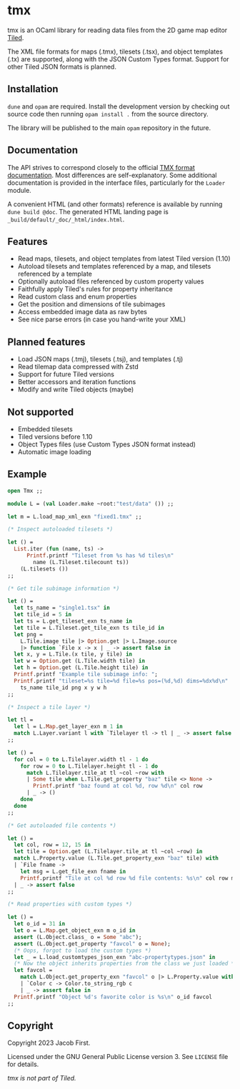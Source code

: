 # tmx

tmx is an OCaml library for reading data files from the 2D game map editor
[Tiled][tiled].

The XML file formats for maps (.tmx), tilesets (.tsx), and object templates
(.tx) are supported, along with the JSON Custom Types format. Support for other
Tiled JSON formats is planned.

## Installation

`dune` and `opam` are required. Install the development version by checking out
source code then running `opam install .` from the source directory.

The library will be published to the main `opam` repository in the future.

## Documentation

The API strives to correspond closely to the official [TMX format
documentation][tmx]. Most differences are self-explanatory. Some additional
documentation is provided in the interface files, particularly for the `Loader`
module.

A convenient HTML (and other formats) reference is available by running `dune
build @doc`. The generated HTML landing page is
`_build/default/_doc/_html/index.html`.

## Features

  - Read maps, tilesets, and object templates from latest Tiled version (1.10)
  - Autoload tilesets and templates referenced by a map, and tilesets referenced
    by a template
  - Optionally autoload files referenced by custom property values
  - Faithfully apply Tiled's rules for property inheritance
  - Read custom class and enum properties
  - Get the position and dimensions of tile subimages
  - Access embedded image data as raw bytes
  - See nice parse errors (in case you hand-write your XML)

## Planned features

  - Load JSON maps (.tmj), tilesets (.tsj), and templates (.tj)
  - Read tilemap data compressed with Zstd
  - Support for future Tiled versions
  - Better accessors and iteration functions
  - Modify and write Tiled objects (maybe)

## Not supported

  - Embedded tilesets
  - Tiled versions before 1.10
  - Object Types files (use Custom Types JSON format instead)
  - Automatic image loading

## Example

```ocaml
open Tmx ;;

module L = (val Loader.make ~root:"test/data" ()) ;;

let m = L.load_map_xml_exn "fixed1.tmx" ;;

(* Inspect autoloaded tilesets *)

let () =
  List.iter (fun (name, ts) ->
      Printf.printf "Tileset from %s has %d tiles\n"
        name (L.Tileset.tilecount ts))
    (L.tilesets ())
;;

(* Get tile subimage information *)

let () =
  let ts_name = "single1.tsx" in
  let tile_id = 5 in
  let ts = L.get_tileset_exn ts_name in
  let tile = L.Tileset.get_tile_exn ts tile_id in
  let png =
    L.Tile.image tile |> Option.get |> L.Image.source
    |> function `File x -> x | _ -> assert false in
  let x, y = L.Tile.(x tile, y tile) in
  let w = Option.get (L.Tile.width tile) in
  let h = Option.get (L.Tile.height tile) in
  Printf.printf "Example tile subimage info: ";
  Printf.printf "tileset=%s tile=%d file=%s pos=(%d,%d) dims=%dx%d\n"
    ts_name tile_id png x y w h
;;

(* Inspect a tile layer *)

let tl =
  let l = L.Map.get_layer_exn m 1 in
  match L.Layer.variant l with `Tilelayer tl -> tl | _ -> assert false
;;

let () =
  for col = 0 to L.Tilelayer.width tl - 1 do
    for row = 0 to L.Tilelayer.height tl - 1 do
      match L.Tilelayer.tile_at tl ~col ~row with
      | Some tile when L.Tile.get_property "baz" tile <> None ->
        Printf.printf "baz found at col %d, row %d\n" col row
      | _ -> ()
    done
  done
;;

(* Get autoloaded file contents *)

let () =
  let col, row = 12, 15 in
  let tile = Option.get (L.Tilelayer.tile_at tl ~col ~row) in
  match L.Property.value (L.Tile.get_property_exn "baz" tile) with
  | `File fname ->
    let msg = L.get_file_exn fname in
    Printf.printf "Tile at col %d row %d file contents: %s\n" col row msg
  | _ -> assert false
;;

(* Read properties with custom types *)

let () =
  let o_id = 31 in
  let o = L.Map.get_object_exn m o_id in
  assert (L.Object.class_ o = Some "abc");
  assert (L.Object.get_property "favcol" o = None);
  (* Oops, forgot to load the custom types *)
  let _ = L.load_customtypes_json_exn "abc-propertytypes.json" in
  (* Now the object inherits properties from the class we just loaded *)
  let favcol =
    match L.Object.get_property_exn "favcol" o |> L.Property.value with
    | `Color c -> Color.to_string_rgb c
    | _ -> assert false in
  Printf.printf "Object %d's favorite color is %s\n" o_id favcol
;;
```

## Copyright

Copyright 2023 Jacob First.

Licensed under the GNU General Public License version 3. See `LICENSE` file for
details.

*tmx is not part of Tiled.*

[tiled]: http://mapeditor.org
[tmx]: https://doc.mapeditor.org/en/stable/reference/tmx-map-format/#
